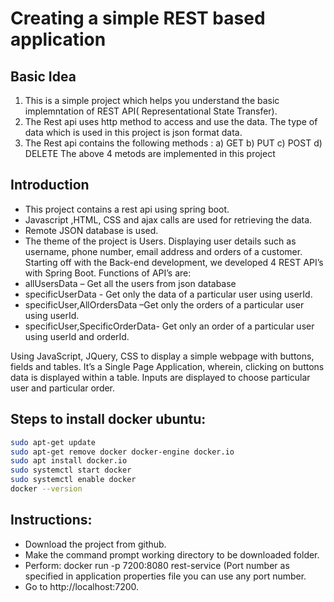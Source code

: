 # Creating a simple REST based application

## Basic Idea
1) This is a simple project which helps you understand the basic implemntation of REST API( Representational State Transfer).
2) The Rest api uses http method to access and use the data. The type of data which is used in this project is json format data.
3) The Rest api contains the following methods :
  a) GET
  b) PUT
  c) POST
  d) DELETE
  The above 4 metods are implemented in this project
  
## Introduction
- This project contains a rest api using spring boot.
- Javascript ,HTML, CSS and ajax calls are used for retrieving the data.
- Remote JSON database is used.
- The theme of the project is Users. Displaying user details such as username, phone
number, email address and orders of a customer.
Starting off with the Back-end development, we developed 4 REST API’s with Spring
Boot. Functions of API’s are:
- allUsersData – Get all the users from json database
- specificUserData - Get only the data of a particular user using userId.
- specificUser,AllOrdersData –Get only the orders of a particular user using userId.
- specificUser,SpecificOrderData- Get only an order of a particular user using userId and orderId.

Using JavaScript, JQuery, CSS to display a simple webpage with buttons, fields and
tables. It’s a Single Page Application, wherein, clicking on buttons data is displayed within a
table. Inputs are displayed to choose particular user and particular order.

## Steps to install docker ubuntu:

```sh
sudo apt-get update
sudo apt-get remove docker docker-engine docker.io
sudo apt install docker.io
sudo systemctl start docker
sudo systemctl enable docker
docker --version
```

## Instructions:
- Download the project from github.
- Make the command prompt working directory to be downloaded folder.
- Perform: docker run -p 7200:8080  rest-service (Port number as specified in application  properties file you can use any port number.
- Go to  http://localhost:7200.
